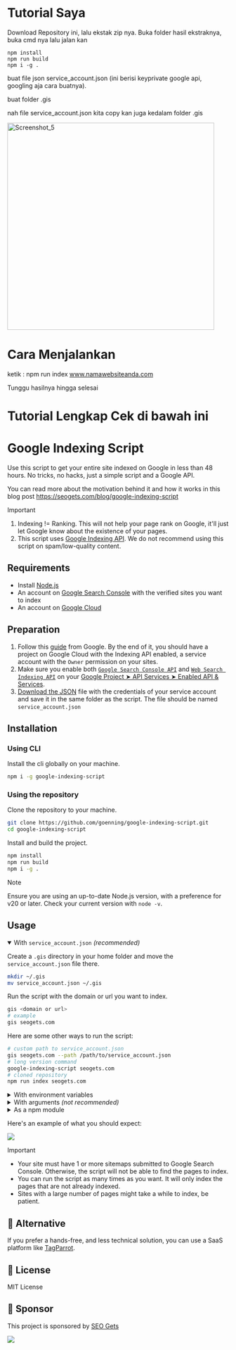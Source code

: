 #  Tutorial Saya
Download Repository ini, lalu ekstak zip nya. Buka folder hasil ekstraknya, buka cmd nya lalu jalan kan 
```
npm install
npm run build
npm i -g .
```

buat file json service_account.json (ini berisi keyprivate google api, googling aja cara buatnya).

buat folder .gis

nah file service_account.json kita copy kan juga kedalam folder .gis

<img width="471" alt="Screenshot_5" src="https://github.com/gugunextra/google-indexing-script/assets/73726019/fe9baf09-5544-478d-977b-ae3dafbacbb6">


# Cara Menjalankan
ketik : npm run index www.namawebsiteanda.com

Tunggu hasilnya hingga selesai

Tutorial Lengkap Cek di bawah ini
===============================================

# Google Indexing Script

Use this script to get your entire site indexed on Google in less than 48 hours. No tricks, no hacks, just a simple script and a Google API.

You can read more about the motivation behind it and how it works in this blog post https://seogets.com/blog/google-indexing-script

> [!IMPORTANT]  
> 1. Indexing != Ranking. This will not help your page rank on Google, it'll just let Google know about the existence of your pages.
> 2. This script uses [Google Indexing API](https://developers.google.com/search/apis/indexing-api/v3/quickstart). We do not recommend using this script on spam/low-quality content.

## Requirements

- Install [Node.js](https://nodejs.org/en/download)
- An account on [Google Search Console](https://search.google.com/search-console/about) with the verified sites you want to index
- An account on [Google Cloud](https://console.cloud.google.com/)

## Preparation

1. Follow this [guide](https://developers.google.com/search/apis/indexing-api/v3/prereqs) from Google. By the end of it, you should have a project on Google Cloud with the Indexing API enabled, a service account with the `Owner` permission on your sites.
2. Make sure you enable both [`Google Search Console API`](https://console.cloud.google.com/apis/api/searchconsole.googleapis.com) and [`Web Search Indexing API`](https://console.cloud.google.com/apis/api/indexing.googleapis.com) on your [Google Project ➤ API Services ➤ Enabled API & Services](https://console.cloud.google.com/apis/dashboard).
3. [Download the JSON](https://github.com/goenning/google-indexing-script/issues/2) file with the credentials of your service account and save it in the same folder as the script. The file should be named `service_account.json`

## Installation

### Using CLI

Install the cli globally on your machine.

```bash
npm i -g google-indexing-script
```

### Using the repository

Clone the repository to your machine.

```bash
git clone https://github.com/goenning/google-indexing-script.git
cd google-indexing-script
```

Install and build the project.

```bash
npm install
npm run build
npm i -g .
```

> [!NOTE]
> Ensure you are using an up-to-date Node.js version, with a preference for v20 or later. Check your current version with `node -v`.

## Usage

<details open>
<summary>With <code>service_account.json</code> <i>(recommended)</i></summary>

Create a `.gis` directory in your home folder and move the `service_account.json` file there.

```bash
mkdir ~/.gis
mv service_account.json ~/.gis
```

Run the script with the domain or url you want to index.

```bash
gis <domain or url>
# example
gis seogets.com
```

Here are some other ways to run the script:

```bash
# custom path to service_account.json
gis seogets.com --path /path/to/service_account.json
# long version command
google-indexing-script seogets.com
# cloned repository
npm run index seogets.com
```
</details>

<details>
<summary>With environment variables</summary>

Open `service_account.json` and copy the `client_email` and `private_key` values.

Run the script with the domain or url you want to index.

```bash
GIS_CLIENT_EMAIL=your-client-email GIS_PRIVATE_KEY=your-private-key gis seogets.com
```
</details>

<details>
<summary>With arguments <i>(not recommended)</i></summary>

Open `service_account.json` and copy the `client_email` and `private_key` values.

Once you have the values, run the script with the domain or url you want to index, the client email and the private key.

```bash
gis seogets.com --client-email your-client-email --private-key your-private-key
```
</details>

<details>
<summary>As a npm module</summary>

You can also use the script as a [npm module](https://www.npmjs.com/package/google-indexing-script) in your own project.

```bash
npm i google-indexing-script
```

```javascript
import { index } from 'google-indexing-script'
import serviceAccount from './service_account.json'

index('seogets.com', {
  client_email: serviceAccount.client_email,
  private_key: serviceAccount.private_key
})
  .then(console.log)
  .catch(console.error)
```

Read the [API documentation](https://paka.dev/npm/google-indexing-script) for more details.
</details>

Here's an example of what you should expect:

![](./output.png)

> [!IMPORTANT]
> - Your site must have 1 or more sitemaps submitted to Google Search Console. Otherwise, the script will not be able to find the pages to index.
> - You can run the script as many times as you want. It will only index the pages that are not already indexed.
> - Sites with a large number of pages might take a while to index, be patient.

## 🔀 Alternative

If you prefer a hands-free, and less technical solution, you can use a SaaS platform like [TagParrot](https://tagparrot.com/?via=goenning).

## 📄 License

MIT License

## 💖 Sponsor

This project is sponsored by [SEO Gets](https://seogets.com)

![](https://seogets.com/og.png)
